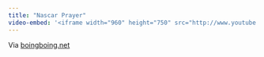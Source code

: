 ```yaml
---
title: "Nascar Prayer"
video-embed: '<iframe width="960" height="750" src="http://www.youtube.com/embed/J74y88YuSJ8?rel=0" frameborder="0" allowfullscreen></iframe>'
---
```

<p>Via <a href="http://boingboing.net/2011/07/25/nascar-prayer-video.html" title="" target="">boingboing.net</a></p>
